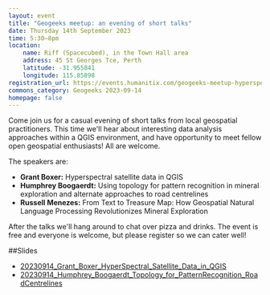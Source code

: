 ```yaml
---
layout: event
title: "Geogeeks meetup: an evening of short talks"
date: Thursday 14th September 2023
time: 5:30–8pm
location:
    name: Riff (Spacecubed), in the Town Hall area
    address: 45 St Georges Tce, Perth
    latitude: -31.955841
    longitude: 115.85898
registration_url: https://events.humanitix.com/geogeeks-meetup-hyperspectral-data-topological-analyses
commons_category: Geogeeks 2023-09-14
homepage: false
---
```


Come join us for a casual evening of short talks from local geospatial practitioners.
This time we'll hear about interesting data analysis approaches within a QGIS environment, and have opportunity to meet fellow open geospatial enthusiasts!
All are welcome.

The speakers are:

* **Grant Boxer:** Hyperspectral satellite data in QGIS
* **Humphrey Boogaerdt:** Using topology for pattern recognition in mineral exploration and alternate approaches to road centrelines
* **Russell Menezes:** From Text to Treasure Map: How Geospatial Natural Language Processing Revolutionizes Mineral Exploration

After the talks we'll hang around to chat over pizza and drinks. The event is free and everyone is welcome, but please register so we can cater well!

##Slides
* [20230914_Grant_Boxer_HyperSpectral_Satellite_Data_in_QGIS](2023/0914_hyperspectral-topology-nlp/20230914_Grant_Boxer_HyperSpectral_Satellite_Data_in_QGIS.pdf)
* [20230914_Humphrey_Boogaerdt_Topology_for_PatternRecognition_RoadCentrelines](2023/0914_hyperspectral-topology-nlp/20230914_Humphrey_Boogaerdt_Topology_for_PatternRecognition_RoadCentrelines.pdf)
